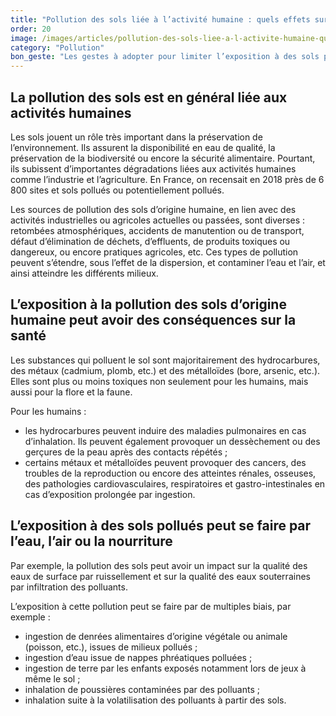 ```yaml
---
title: "­Pollution des sols liée à l’activité humaine : quels effets sur la santé ?"
order: 20
image: /images/articles/pollution-des-sols-liee-a-l-activite-humaine-quels-effets-sur-la-sante.jpg
category: "Pollution"
bon_geste: "Les gestes à adopter pour limiter l’exposition à des sols pollués sont adaptés au type de pollution. Pour connaître les risques près de chez vous dès maintenant, consulter <a href=\"https://www.georisques.gouv.fr/mes-risques/connaitre-les-risques-pres-de-chez-moi\" target=\"_blank\" rel=\"nofollow noopener noreferrer\">Géorisques</a>."
---
```


## ­La pollution des sols est en général liée aux activités humaines

Les sols jouent un rôle très important dans la préservation de l’environnement. Ils assurent la disponibilité en eau de qualité, la préservation de la biodiversité ou encore la sécurité alimentaire. Pourtant, ils subissent d’importantes dégradations liées aux activités humaines comme l’industrie et l’agriculture. En France, on recensait en 2018 près de 6 800 sites et sols pollués ou potentiellement pollués.
 
Les sources de pollution des sols d’origine humaine, en lien avec des activités industrielles ou agricoles actuelles ou passées, sont diverses : retombées atmosphériques, accidents de manutention ou de transport,  défaut d’élimination de déchets, d’effluents, de produits toxiques ou dangereux, ou encore pratiques agricoles, etc. Ces types de pollution peuvent s’étendre, sous l’effet de la dispersion, et contaminer l’eau et l’air, et ainsi atteindre les différents milieux.

## ­L’exposition à la pollution des sols d’origine humaine peut avoir des conséquences sur la santé

Les substances qui polluent le sol sont majoritairement des hydrocarbures, des métaux (cadmium, plomb, etc.) et des métalloïdes (bore, arsenic, etc.). Elles sont plus ou moins toxiques non seulement pour les humains, mais aussi pour la flore et la faune.

Pour les humains : 
- les hydrocarbures peuvent induire des maladies pulmonaires en cas d’inhalation. Ils peuvent également provoquer un dessèchement ou des gerçures de la peau après des contacts répétés ;
- certains métaux et métalloïdes peuvent provoquer des cancers, des troubles de la reproduction ou encore des atteintes rénales, osseuses, des pathologies cardiovasculaires, respiratoires et gastro-intestinales en cas d’exposition prolongée par ingestion.

## L’exposition à des sols pollués peut se faire par l’eau, l’air ou la nourriture

Par exemple, la pollution des sols peut avoir un impact sur la qualité des eaux de surface par ruissellement et sur la qualité des eaux souterraines par infiltration des polluants.

L’exposition à cette pollution peut se faire par de multiples biais, par exemple :
- ingestion de denrées alimentaires d’origine végétale ou animale (poisson, etc.), issues de milieux pollués ;
- ingestion d’eau issue de nappes phréatiques polluées ;
- ingestion de terre par les enfants exposés notamment lors de jeux à même le sol ;
- inhalation de poussières contaminées par des polluants ;
- inhalation suite à la volatilisation des polluants à partir des sols.
